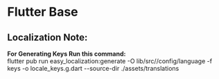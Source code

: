 # Flutter Base

## Localization Note:
**For Generating Keys Run this command:** <br>
flutter pub run easy_localization:generate -O lib/src//config/language -f keys -o locale_keys.g.dart --source-dir ./assets/translations